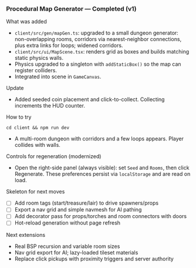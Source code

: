### Procedural Map Generator — Completed (v1)

What was added
- `client/src/gen/mapGen.ts`: upgraded to a small dungeon generator: non-overlapping rooms, corridors via nearest-neighbor connections, plus extra links for loops; widened corridors.
- `client/src/ui/MapScene.tsx`: renders grid as boxes and builds matching static physics walls.
- Physics upgraded to a singleton with `addStaticBox()` so the map can register colliders.
- Integrated into scene in `GameCanvas`.

Update
- Added seeded coin placement and click-to-collect. Collecting increments the HUD counter.

How to try
```
cd client && npm run dev
```
- A multi-room dungeon with corridors and a few loops appears. Player collides with walls.

Controls for regeneration (modernized)
- Open the right-side panel (always visible): set `Seed` and `Rooms`, then click Regenerate. These preferences persist via `localStorage` and are read on load.

Skeleton for next moves
- [ ] Add room tags (start/treasure/lair) to drive spawners/props
- [ ] Export a nav grid and simple navmesh for AI pathing
- [ ] Add decorator pass for props/torches and room connectors with doors
- [ ] Hot-reload generation without page refresh

Next extensions
- Real BSP recursion and variable room sizes
- Nav grid export for AI; lazy-loaded tileset materials
- Replace click pickups with proximity triggers and server authority


